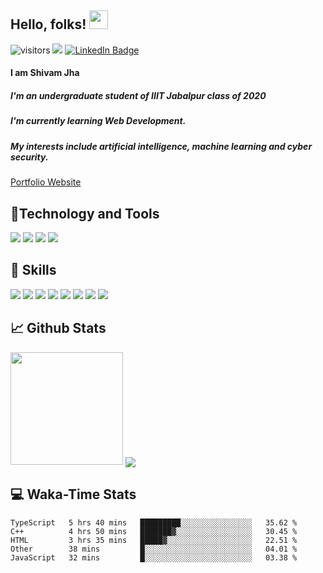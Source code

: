 
## Hello, folks! <img src="https://raw.githubusercontent.com/MartinHeinz/MartinHeinz/master/wave.gif" width="30px">

![visitors](https://visitor-badge.glitch.me/badge?page_id=${ShivamJhaa}.${ShivamJhaa})  <img src="https://img.shields.io/github/followers/ShivamJhaa?style=social">
[![LinkedIn Badge](https://img.shields.io/badge/LinkedIn-Profile-informational?style=flat&logo=linkedin&logoColor=white&color=0D76A8)](https://www.linkedin.com/in/shivam-jha-bb44a4200/)

#### **I am Shivam Jha**
##### I'm an undergraduate student of IIIT Jabalpur class of 2020
##### I'm currently learning Web Development.
##### My interests include artificial intelligence, machine learning and cyber security.

<a href="https://shivamjhaa.github.io/ShivamJha/" target="blank">Portfolio Website</a>
## 🔧Technology and Tools
![](https://img.shields.io/badge/OS-LINUX/WINDOWS-informational?style=flat&logo=<LOGO_NAME>&logoColor=white&color=2bbc8a) ![](https://img.shields.io/badge/EDITOR-VSCODE-informational?style=flat&logo=#007ACC&logoColor=white&color=2bbc8a) ![](https://img.shields.io/badge/SHELL-BASH-informational?style=flat&logo=<LOGO_NAME>&logoColor=white&color=2bbc8a) ![](https://img.shields.io/badge/CODE-C++/JS/ANGULAR-informational?style=flat&logo=<LOGO_NAME>&logoColor=white&color=2bbc8a)

## 💼 Skills
![](https://img.shields.io/badge/Code-Angular-informational?style=flat&logo=angular&logoColor=white&color=4AB197)
![](https://img.shields.io/badge/Code-JavaScript-informational?style=flat&logo=JavaScript&logoColor=white&color=4AB197)
![](https://img.shields.io/badge/Code-TypeScript-informational?style=flat&logo=TypeScript&logoColor=white&color=4AB197)
![](https://img.shields.io/badge/Code-MongoDB-informational?style=flat&logo=MongoDB&logoColor=white&color=4AB197)
![](https://img.shields.io/badge/Code-MySQL-informational?style=flat&logo=MySQL&logoColor=white&color=4AB197)
![](https://img.shields.io/badge/Style-CSS-informational?style=flat&logo=css3&logoColor=white&color=4AB197)
![](https://img.shields.io/badge/Tools-GitHub-informational?style=flat&logo=GitHub&logoColor=white&color=4AB197)
![](https://img.shields.io/badge/Tools-GitLab-informational?style=flat&logo=GitLab&logoColor=white&color=4AB197)

## 📈 Github Stats

<img height="180em" src="https://github-readme-stats.vercel.app/api?username=ShivamJhaa&show_icons=true&hide_border=true&&count_private=true&include_all_commits=true&theme=dark" />

<img align="center" src="https://github-readme-stats.vercel.app/api/top-langs/?username=ShivamJhaa&theme=dark" />

## 💻 Waka-Time Stats
<!--START_SECTION:waka-->
```text
TypeScript   5 hrs 40 mins   █████████░░░░░░░░░░░░░░░░   35.62 % 
C++          4 hrs 50 mins   ███████▓░░░░░░░░░░░░░░░░░   30.45 % 
HTML         3 hrs 35 mins   █████▓░░░░░░░░░░░░░░░░░░░   22.51 % 
Other        38 mins         █░░░░░░░░░░░░░░░░░░░░░░░░   04.01 % 
JavaScript   32 mins         █░░░░░░░░░░░░░░░░░░░░░░░░   03.38 % 
```
<!--END_SECTION:waka-->


<br>


<!---
ShivamJhaa/ShivamJhaa is a ✨ special ✨ repository because its `README.md` (this file) appears on your GitHub profile.
You can click the Preview link to take a look at your changes.
--->
